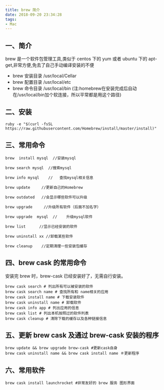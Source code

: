 ```yaml
---
title: brew 简介
date: 2018-09-20 23:34:28
tags:
- Mac
---
```


## 一、简介

brew 是一个软件包管理工具,类似于 centos 下的 yum 或者 ubuntu 下的 apt-get,非常方便,免去了自己手动编译安装的不便

- brew 安装目录 /usr/local/Cellar
- brew 配置目录 /usr/local/etc
- brew 命令目录 /usr/local/bin (注:homebrew在安装完成后自动在/usr/local/bin加个软连接，所以平常都是用这个路径)

## 二、安装

```shell
ruby -e "$(curl -fsSL https://raw.githubusercontent.com/Homebrew/install/master/install)" 
```

## 三、常用命令

```shell
brew  install mysql  //安装mysql

brew search mysql  //搜索mysql

brew info mysql    //   查找mysql相关信息

brew update     //更新自己的Homebrew

brew outdated   //会显示哪些软件可以升级

brew upgrade     //升级所有软件（后面不加名字）

brew upgrade  mysql  //    升级mysql软件

brew list      //显示已经安装的软件

brew uninstall xx //卸载某些软件

brew cleanup    //定期清理一些安装包缓存

```

## 四、brew cask 的常用命令

安装完 brew 时，brew-cask 已经安装好了，无需自行安装。

```shell
brew cask search # 列出所有可以被安装的软件
brew cask search name # 查找所有和 name相关的应用
brew cask install name # 下载安装软件
brew cask uninstall name # 卸载软件
brew cask info app # 列出应用的信息
brew cask list # 列出本机按照过的软件列表
brew cask cleanup # 清除下载的缓存以及各种链接信息
```

## 五、更新 brew cask 及通过 brew-cask 安装的程序

```shell
brew update && brew upgrade brew-cask #更新cask自身
brew cask uninstall name && brew cask install name ＃更新程序
```

## 六、常用软件

```shell
brew cask install launchrocket #非常友好的 brew 服务 图形界面
```